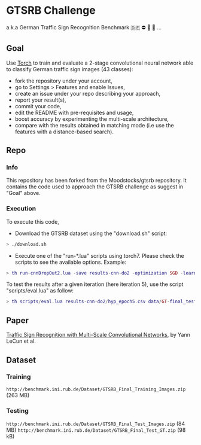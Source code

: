 # GTSRB Challenge

a.k.a German Traffic Sign Recognition Benchmark :de: :no_entry: :no_bicycles:
:no_entry_sign: ...

## Goal

Use [Torch](http://torch.ch/) to train and evaluate a 2-stage convolutional
neural network able to classify German traffic sign images (43 classes):

* fork the repository under your account,
* go to Settings > Features and enable Issues,
* create an issue under your repo describing your approach,
* report your result(s),
* commit your code,
* edit the README with pre-requisites and usage,
* boost accuracy by experimenting the multi-scale architecture,
* compare with the results obtained in matching mode (i.e use the features with a distance-based search).

## Repo

### Info
This repository has been forked from the Moodstocks/gtsrb repository. It contains the code used to approach the GTSRB challenge as suggest in "Goal" above.

### Execution
To execute this code,
* Download the GTSRB dataset using the "download.sh" script:
```bash
> ./download.sh
```
* Execute one of the "run-\*.lua" scripts using torch7. Please check the scripts to see the available options. Example:
```lua
> th run-cnnDropOut2.lua -save results-cnn-do2 -optimization SGD -learningRate 1e-3 -learningRateDecay 1e-7 -momentum 0.9 -plot
```

To test the results after a given iteration (here iteration 5), use the script "scripts/eval.lua" as follow:
```lua
> th scripts/eval.lua results-cnn-do2/hyp_epoch5.csv data/GT-final_test.csv
```

## Paper

[Traffic Sign Recognition with Multi-Scale Convolutional Networks](http://computer-vision-tjpn.googlecode.com/svn/trunk/documentation/reference_papers/2-sermanet-ijcnn-11-mscnn.pdf), by Yann LeCun et al.

## Dataset

### Training

`http://benchmark.ini.rub.de/Dataset/GTSRB_Final_Training_Images.zip` (263 MB)

### Testing

`http://benchmark.ini.rub.de/Dataset/GTSRB_Final_Test_Images.zip` (84 MB)
`http://benchmark.ini.rub.de/Dataset/GTSRB_Final_Test_GT.zip` (98 kB)
